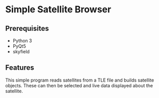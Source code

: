 # Simple Satellite Browser

## Prerequisites

* Python 3
* PyQt5
* skyfield

## Features

This simple program reads satellites from a TLE file and builds satellite objects.
These can then be selected and live data displayed about the satellite.
